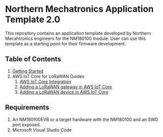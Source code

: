 # Northern Mechatronics Application Template 2.0

This repository contains an application template developed by Northern
Mecahtronics engineers for the NM180100 module. User can use this template as a starting
point for their firmware development.

## Table of Contents

1. [Getting Started](doc/getting_started.md)
2. AWS IoT Core for LoRaWAN Guides
   1. [AWS IoT Core Integration](doc/aws_iot_core_integration.md)
   2. [Adding a LoRaWAN gateway in AWS IoT Core](doc/aws_iot_add_gateway.md)
   3. [Adding a LoRaWAN device in AWS IoT Core](doc/aws_iot_add_device.md)

## Requirements

1. An NM180100EVB or a target hardware with the NM180100 and an SWD port exposed.
2. Microsoft Visual Studio Code
